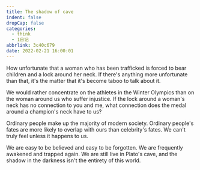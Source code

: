```yaml
---
title: The shadow of cave
indent: false
dropCap: false
categories:
  - think
  - 1日记
abbrlink: 3c40c679
date: 2022-02-21 16:00:01
---
```


How unfortunate that a woman who has been trafficked is forced to bear children and a lock around her neck. If there's anything more unfortunate than that, it's the matter that it's become taboo to talk about it.

We would rather concentrate on the athletes in the Winter Olympics than on the woman around us who suffer injustice. If the lock around a woman's neck has no connection to you and me, what connection does the medal around a champion's neck have to us?

Ordinary people make up the majority of modern society. Ordinary people's fates are more likely to overlap with ours than celebrity's fates. We can't truly feel unless it happens to us.

We are easy to be believed and easy to be forgotten. We are frequently awakened and trapped again. We are still live in Plato's cave, and the shadow in the darkness isn't the entirety of this world.
